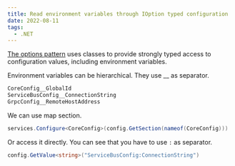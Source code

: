 ```yaml
---
title: Read environment variables through IOption typed configuration
date: 2022-08-11
tags:
  - .NET
---
```


[The options pattern](https://docs.microsoft.com/en-us/aspnet/core/fundamentals/configuration/options?view=aspnetcore-6.0) uses classes to provide strongly typed access to configuration values, including environment variables. 

Environment variables can be hierarchical. They use __ as separator.

```bash
CoreConfig__GlobalId
ServiceBusConfig__ConnectionString
GrpcConfig__RemoteHostAddress
```

We can use map section.

```c#
services.Configure<CoreConfig>(config.GetSection(nameof(CoreConfig)))
```

Or access it directly. You can see that you have to use `:` as separator.

```c#
config.GetValue<string>("ServiceBusConfig:ConnectionString")
```

